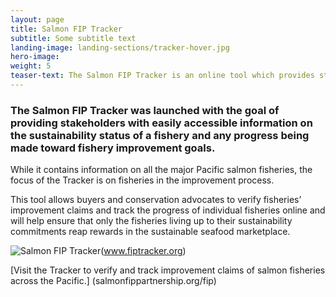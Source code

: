 ```yaml
---
layout: page 
title: Salmon FIP Tracker
subtitle: Some subtitle text
landing-image: landing-sections/tracker-hover.jpg
hero-image:
weight: 5
teaser-text: The Salmon FIP Tracker is an online tool which provides stakeholders with easily accessible information on the sustainability status of a fishery and any progress being made toward fishery improvement goals.
---
```


### The Salmon FIP Tracker was launched with the goal of providing stakeholders with easily accessible information on the sustainability status of a fishery and any progress being made toward fishery improvement goals. 

While it contains information on all the major Pacific salmon fisheries, the focus of the Tracker is on fisheries in the improvement process. 

This tool allows buyers and conservation advocates to verify fisheries’ improvement claims and track the progress of individual fisheries online and will help ensure that only the fisheries living up to their sustainability commitments reap rewards in the sustainable seafood marketplace.

![Salmon FIP Tracker](https://s3-us-west-2.amazonaws.com/staticassets.oceanoutcomes.org/embedded+photos/trackerscreenshot.jpg)(www.fiptracker.org)

[Visit the Tracker to verify and track improvement claims of salmon fisheries across the Pacific.] (salmonfippartnership.org/fip) 
		
